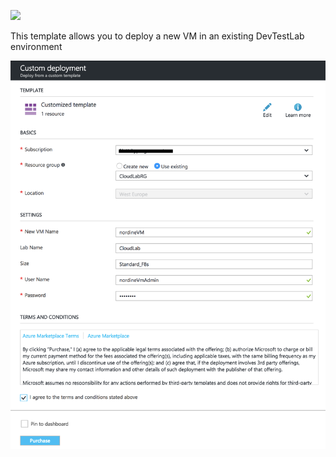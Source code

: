 <a href="https://portal.azure.com/#create/Microsoft.Template/uri/https%3A%2F%2Fraw.githubusercontent.com%2Fbekk%2Fnettskyazure%2Fmaster%2FDevTestLabs%2FAddVm.json%0D%0A" target="_blank"><img src="http://azuredeploy.net/deploybutton.png"/>
</a>

This template allows you to deploy a new VM in an existing DevTestLab environment

![configuration](DeployNewVM.png?raw=true "Configuration")

